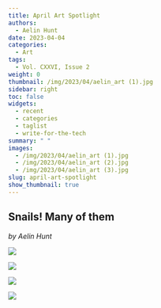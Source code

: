 ```yaml
---
title: April Art Spotlight
authors:
  - Aelin Hunt
date: 2023-04-04
categories:
  - Art
tags:
  - Vol. CXXVI, Issue 2
weight: 0
thumbnail: /img/2023/04/aelin_art (1).jpg
sidebar: right
toc: false
widgets:
  - recent
  - categories
  - taglist
  - write-for-the-tech
summary: " "
images:
  - /img/2023/04/aelin_art (1).jpg
  - /img/2023/04/aelin_art (2).jpg
  - /img/2023/04/aelin_art (3).jpg
slug: april-art-spotlight
show_thumbnail: true
---
```


## Snails! Many of them
_by Aelin Hunt_

![](/img/2023/04/aelin_art%20(2).jpg)

![](/img/2023/04/aelin_art%20(3).jpg)

![](/img/2023/04/aelin_art%20(4).jpg)

![](/img/2023/04/aelin_art%20(5).jpg)